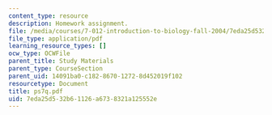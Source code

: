 ```yaml
---
content_type: resource
description: Homework assignment.
file: /media/courses/7-012-introduction-to-biology-fall-2004/7eda25d532b61126a6738321a125552e_ps7q.pdf
file_type: application/pdf
learning_resource_types: []
ocw_type: OCWFile
parent_title: Study Materials
parent_type: CourseSection
parent_uid: 14091ba0-c182-8670-1272-8d452019f102
resourcetype: Document
title: ps7q.pdf
uid: 7eda25d5-32b6-1126-a673-8321a125552e
---
```

